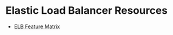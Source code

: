 # Elastic Load Balancer Resources

* [ELB Feature Matrix](https://aws.amazon.com/elasticloadbalancing/features/)

